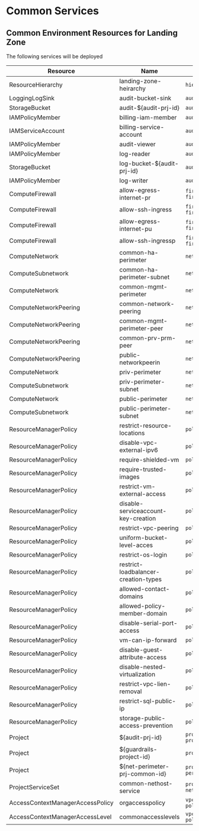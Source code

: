 # Common Services

## Common Environment Resources for Landing Zone

The following services will be deployed

| Resource | Name | Location|
| --- | --- |  --- |
| ResourceHierarchy | landing-zone-heirarchy | `hiearchy.yaml` |
| LoggingLogSink | audit-bucket-sink | `audit/audit-bucket.yaml` |
| StorageBucket | audit-${audit-prj-id} | `audit/audit-bucket.yaml` |
|  IAMPolicyMember | billing-iam-member | `audit/billing-iam-member.yaml` |
| IAMServiceAccount | billing-service-account | `audit/billing-service-account.yaml` |
| IAMPolicyMember | audit-viewer | `audit/iam.yaml` |
| IAMPolicyMember | log-reader | `audit/iam.yaml` |
| StorageBucket | log-bucket-${audit-prj-id} | `audit/log-bucket.yaml` |
| IAMPolicyMember | log-writer | `audit/log-writer-iam.yaml` |
| ComputeFirewall | allow-egress-internet-pr | `firewall/private-perimeter-firewall.yaml` |
| ComputeFirewall | allow-ssh-ingress | `firewall/private-perimeter-firewall.yaml` |
| ComputeFirewall | allow-egress-internet-pu | `firewall/public-perimeter-firewall.yaml` |
| ComputeFirewall | allow-ssh-ingressp | `firewall/public-perimeter-firewall.yaml` | IAMPolicyMember | organization-viewer | `iam/core-iam.yaml` |
| ComputeNetwork | common-ha-perimeter | `network/ha-perimeter.yaml` |
| ComputeSubnetwork | common-ha-perimeter-subnet | `network/ha-perimeter.yaml` |
| ComputeNetwork | common-mgmt-perimeter | `network/mgmt-perimeter.yaml` |
| ComputeNetworkPeering | common-network-peering | `network/network-peering.yaml` |
| ComputeNetworkPeering | common-mgmt-perimeter-peer | `network/network-peering.yaml` |
| ComputeNetworkPeering | common-prv-prm-peer | `network/network-peering.yaml` |
| ComputeNetworkPeering | public-networkpeerin | `network/network-peering.yaml` |
| ComputeNetwork | priv-perimeter | `network/private-perimeter.yaml` |
| ComputeSubnetwork | priv-perimeter-subnet | `network/private-perimeter.yaml` |
| ComputeNetwork | public-perimeter | `network/public-perimeter.yaml` |
| ComputeSubnetwork | public-perimeter-subnet | `network/public-perimeter.yaml` |
| ResourceManagerPolicy | restrict-resource-locations | `policies/org-policies.yaml` |
| ResourceManagerPolicy | disable-vpc-external-ipv6 | `policies/org-policies.yaml` |
| ResourceManagerPolicy | require-shielded-vm | `policies/org-policies.yaml` |
| ResourceManagerPolicy | require-trusted-images | `policies/org-policies.yaml` |
| ResourceManagerPolicy | restrict-vm-external-access | `policies/org-policies.yaml` |
| ResourceManagerPolicy | disable-serviceaccount-key-creation | `policies/org-policies.yaml` |
| ResourceManagerPolicy | restrict-vpc-peering | `policies/org-policies.yaml` |
| ResourceManagerPolicy | uniform-bucket-level-acces | `policies/org-policies.yaml` |
| ResourceManagerPolicy | restrict-os-login | `policies/org-policies.yaml` |
| ResourceManagerPolicy | restrict-loadbalancer-creation-types | `policies/org-policies.yaml` |
| ResourceManagerPolicy | allowed-contact-domains | `policies/org-policies.yaml` |
| ResourceManagerPolicy | allowed-policy-member-domain | `policies/org-policies.yaml` |
| ResourceManagerPolicy | disable-serial-port-access | `policies/org-policies.yaml` |
| ResourceManagerPolicy | vm-can-ip-forward | `policies/org-policies.yaml` |
| ResourceManagerPolicy | disable-guest-attribute-access | `policies/org-policies.yaml` |
| ResourceManagerPolicy | disable-nested-virtualization | `policies/org-policies.yaml` |
| ResourceManagerPolicy | restrict-vpc-lien-removal | `policies/org-policies.yaml` |
| ResourceManagerPolicy | restrict-sql-public-ip | `policies/org-policies.yaml` |
| ResourceManagerPolicy | storage-public-access-prevention | `policies/org-policies.yaml` |
| Project | ${audit-prj-id} | `projects/audit-bunker/audit-project.yaml` |
| Project | ${guardrails-project-id} | `projects/guardrails/guardrails.yaml` |
| Project | ${net-perimeter-prj-common-id} | `projects/network-perimeter/network-perimeter-project.yaml` |
| ProjectServiceSet | common-nethost-service | `projects/network-perimeter/common-network-services.yaml` |
| AccessContextManagerAccessPolicy | orgaccesspolicy | `vpc-service-controls/access-policy/access-context-manager.yaml` |
| AccessContextManagerAccessLevel | commonaccesslevels | `vpc-service-controls/access-policy/common-access-levels.yaml` |